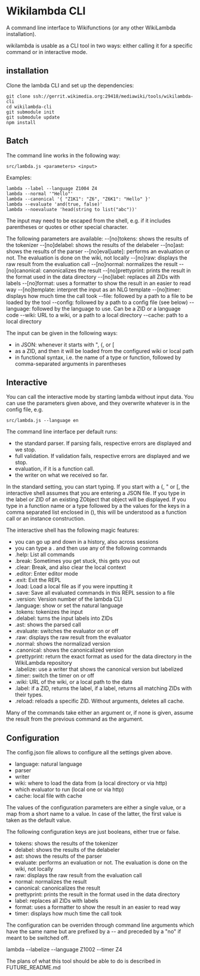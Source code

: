 # Wikilambda CLI

A command line interface to Wikifunctions (or any other WikiLambda
installation).

wikilambda is usable as a CLI tool in two ways: either calling it for a specific
command or in interactive mode.

## installation

Clone the lambda CLI and set up the dependencies:
```
git clone ssh://gerrit.wikimedia.org:29418/mediawiki/tools/wikilambda-cli
cd wikilambda-cli
git submodule init
git submodule update
npm install
```

## Batch

The command line works in the following way:

```src/lambda.js <parameters> <input>```

Examples:

```
lambda --label --language Z1004 Z4
lambda --normal '"Hello"'
lambda --canonical '{ "Z1K1": "Z6", "Z6K1": "Hello" }'
lambda --evaluate 'and(true, false)'
lambda --noevaluate 'head(string to list("abc"))'
```

The input may need to be escaped from the shell, e.g. if it includes
parentheses or quotes or other special character.

The following parameters are available:
--[no]tokens: shows the results of the tokenizer
--[no]delabel: shows the results of the delabeler
--[no]ast: shows the results of the parser
--[no]eval[uate]: performs an evaluation or not. The evaluation is
  done on the wiki, not locally
--[no]raw: displays the raw result from the evaluation call
--[no]normal: normalizes the result
--[no]canonical: canonicalizes the result
--[no]prettyprint: prints the result in the format used in the data directory
--[no]label: replaces all ZIDs with labels
--[no]format: uses a formatter to show the result in an easier to read way
--[no]template: interpret the input as an NLG template
--[no]timer: displays how much time the call took
--file: followed by a path to a file to be loaded by the tool
--config: followed by a path to a config file (see below)
--language: followed by the language to use. Can be a ZID or a language code
--wiki: URL to a wiki, or a path to a local directory
--cache: path to a local directory

The input can be given in the following ways:
- in JSON: whenever it starts with ", {, or [
- as a ZID, and then it will be loaded from the configured wiki or local path
- in functional syntax, i.e. the name of a type or function, followed by
  comma-separated arguments in parentheses

## Interactive

You can call the interactive mode by starting lambda without input data.
You can use the parameters given above, and they overwrite whatever is in
the config file, e.g.

```src/lambda.js --language en```

The command line interface per default runs:
- the standard parser. If parsing fails, respective errors are displayed and
  we stop.
- full validation. If validation fails, respective errors are displayed and
  we stop.
- evaluation, if it is a function call.
- the writer on what we received so far.

In the standard setting, you can start typing.
If you start with a {, " or [, the interactive shell assumes that you are
entering a JSON file.
If you type in the label or ZID of an existing ZObject that object will be
displayed.
If you type in a function name or a type followed by a the values for the
keys in a comma separated list enclosed in (), this will be understood as
a function call or an instance construction.

The interactive shell has the following magic features:
- you can go up and down in a history, also across sessions
- you can type a . and then use any of the following commands
- .help: List all commands
- .break: Sometimes you get stuck, this gets you out
- .clear: Break, and also clear the local context
- .editor: Enter editor mode
- .exit: Exit the REPL
- .load: Load a local file as if you were inputting it
- .save: Save all evaluated commands in this REPL session to a file
- .version: Version number of the lambda CLI
- .language: show or set the natural language
- .tokens: tokenizes the input
- .delabel: turns the input labels into ZIDs
- .ast: shows the parsed call
- .evaluate: switches the evaluator on or off
- .raw: displays the raw result from the evaluator
- .normal: shows the normalizad version
- .canonical: shows the canonicalized version
- .prettyprint: return the exact format as used for the data directory in
  the WikiLambda repository
- .labelize: use a writer that shows the canonical version but labelized
- .timer: switch the timer on or off
- .wiki: URL of the wiki, or a local path to the data
- .label: if a ZID, returns the label, if a label, returns all matching ZIDs
  with their types.
- .reload: reloads a specific ZID. Without arguments, deletes all cache.

Many of the commands take either an argument or, if none is given, assume
the result from the previous command as the argument.

## Configuration

The config.json file allows to configure all the settings given above.
- language: natural language
- parser
- writer
- wiki: where to load the data from (a local directory or via http)
- which evaluator to run (local one or via http)
- cache: local file with cache

The values of the configuration parameters are either a single value, or a map
from a short name to a value. In case of the latter, the first value is taken
as the default value.

The following configuration keys are just booleans, either true or false.
- tokens: shows the results of the tokenizer
- delabel: shows the results of the delabeler
- ast: shows the results of the parser
- evaluate: performs an evaluation or not. The evaluation is
  done on the wiki, not locally
- raw: displays the raw result from the evaluation call
- normal: normalizes the result
- canonical: canonicalizes the result
- prettyprint: prints the result in the format used in the data directory
- label: replaces all ZIDs with labels
- format: uses a formatter to show the result in an easier to read way
- timer: displays how much time the call took

The configuration can be overriden through command line arguments which have
the same name but are prefixed by a -- and preceded by a "no" if meant
to be switched off.

lambda --labelize --language Z1002 --timer Z4

The plans of what this tool should be able to do is described in
FUTURE_README.md
